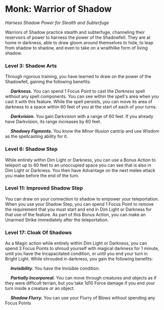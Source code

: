 # Monk: Warrior of Shadow

*Harness Shadow Power for Stealth and Subterfuge*

Warriors of Shadow practice stealth and subterfuge, channeling their reservoirs of power to harness the power of the Shadowfell. They are at home in darkness, able to draw gloom around themselves to hide, to leap from shadow to shadow, and even to take on a wraithlike form of living shadow.

### Level 3: Shadow Arts

Through rigorous training, you have learned to draw on the power of the Shadowfell, gaining the following benefits:

&emsp; ***Darkness.*** You can spend 1 Focus Point to cast the *Darkness* spell without any spell components. You can see within the spell's area when you cast it with this feature. While the spell persists, you can move its area of darkness to a space within 60 feet of you at the start of each of your turns.

&emsp; ***Darkvision.*** You gain Darkvision with a range of 60 feet. If you already have Darkvision, its range increases by 60 feet.

&emsp; ***Shadowy Figments.*** You know the *Minor Illusion* cantrip and use Wisdom as the spellcasting ability for it.

### Level 6: Shadow Step

While entirely within Dim Light or Darkness, you can use a Bonus Action to teleport up to 60 feet to an unoccupied space you can see that is also in Dim Light or Darkness. You then have Advantage on the next melee attack you make before the end of the turn.

### Level 11: Improved Shadow Step

You can draw on your connection to shadow to empower your teleportation. When you use your Shadow Step, you can spend 1 Focus Point to remove the requirement that you must start and end in Dim Light or Darkness for that use of the feature. As part of this Bonus Action, you can make an Unarmed Strike immediately after the teleportation.

### Level 17: Cloak Of Shadows

As a Magic action while entirely within Dim Light or Darkness, you can spend 3 Focus Points to shroud yourself with magical darkness for 1 minute, until you have the Incapacitated condition, or until you end your turn in Bright Light. While shrouded in darkness, you gain the following benefits:

&emsp; ***Invisibility.*** You have the Invisible condition.

&emsp; ***Partially Incorporeal.*** You can move through creatures and objects as if they were difficult terrain, but you take 1d10 Force damage if you end your turn inside a creature or an object.

&emsp; ***Shadow Flurry.*** You can use your Flurry of Blows without spending any Focus Points
